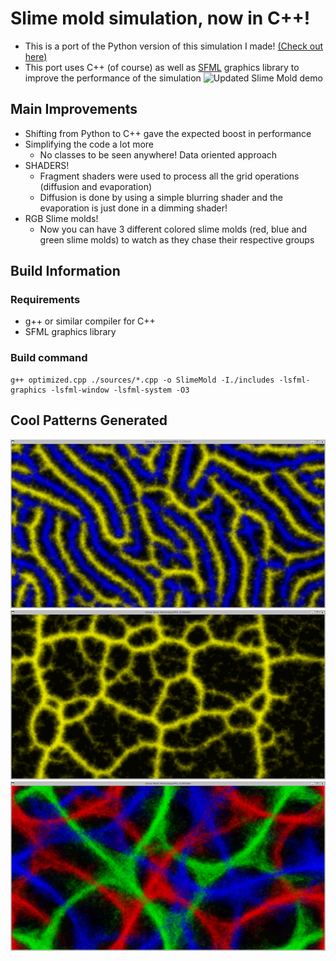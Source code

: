 # Slime mold simulation, now in C++!
- This is a port of the Python version of this simulation I made! [(Check out here)](https://github.com/AhmedBineuro/SlimeMold)
- This port uses C++ (of course) as well as [SFML](https://www.sfml-dev.org/) graphics library to improve the performance of the simulation
![Updated Slime Mold demo](./Updated_Slime_Mold.gif)
## Main Improvements
- Shifting from Python to C++ gave the expected boost in performance
- Simplifying the code a lot more
  - No classes to be seen anywhere! Data oriented approach
- SHADERS!
  - Fragment shaders were used to process all the grid operations (diffusion and evaporation)
  - Diffusion is done by using a simple blurring shader and the evaporation is just done in a dimming shader!
- RGB Slime molds!
  - Now you can have 3 different colored slime molds (red, blue and green slime molds) to watch as they chase their respective groups
## Build Information
### Requirements
- g++ or similar compiler for C++
- SFML graphics library
### Build command
```shell
g++ optimized.cpp ./sources/*.cpp -o SlimeMold -I./includes -lsfml-graphics -lsfml-window -lsfml-system -O3
```
## Cool Patterns Generated
![Blue and yellow slime mold](./blueNyellow.png)
![Fleshy looking slime mold](./fleshmold.png)
![Red, green, and blue slime molds creating a web like pattern](./NEW_WEB_PATTERN.png)
